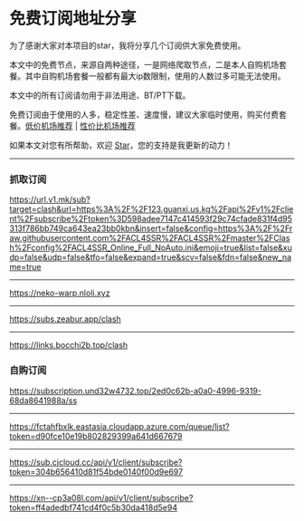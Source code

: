 # 免费订阅地址分享

为了感谢大家对本项目的star，我将分享几个订阅供大家免费使用。

本文中的免费节点，来源自两种途径，一是网络爬取节点，二是本人自购机场套餐。其中自购机场套餐一般都有最大ip数限制，使用的人数过多可能无法使用。

本文中的所有订阅请勿用于非法用途、BT/PT下载。

免费订阅由于使用的人多，稳定性差、速度慢，建议大家临时使用，购买付费套餐。[低价机场推荐](https://github.com/KaWaIDeSuNe/dijiajichang) | [性价比机场推荐](https://github.com/KaWaIDeSuNe/xingjiabijichang)

如果本文对您有所帮助，欢迎 [Star](https://github.com/KaWaIDeSuNe/dijiajichang)，您的支持是我更新的动力！

---

### 抓取订阅

<https://url.v1.mk/sub?target=clash&url=https%3A%2F%2F123.guanxi.us.kg%2Fapi%2Fv1%2Fclient%2Fsubscribe%2Ftoken%3D598adee7147c414593f29c74cfade831f4d95313f786bb749ca643ea23bb0kbn&insert=false&config=https%3A%2F%2Fraw.githubusercontent.com%2FACL4SSR%2FACL4SSR%2Fmaster%2FClash%2Fconfig%2FACL4SSR_Online_Full_NoAuto.ini&emoji=true&list=false&xudp=false&udp=false&tfo=false&expand=true&scv=false&fdn=false&new_name=true>

---
<https://neko-warp.nloli.xyz>

---

<https://subs.zeabur.app/clash>

---

<https://links.bocchi2b.top/clash>


### 自购订阅
<https://subscription.und32w4732.top/2ed0c62b-a0a0-4996-9319-68da8641988a/ss>

---

<https://fctahfbxlk.eastasia.cloudapp.azure.com/queue/list?token=d90fce10e19b802829399a641d667679>

---

<https://sub.cjcloud.cc/api/v1/client/subscribe?token=304b656410d81f54bde0140f00d9e697>

---

<https://xn--cp3a08l.com/api/v1/client/subscribe?token=ff4adedbf741cd4f0c5b30da418d5e94>
